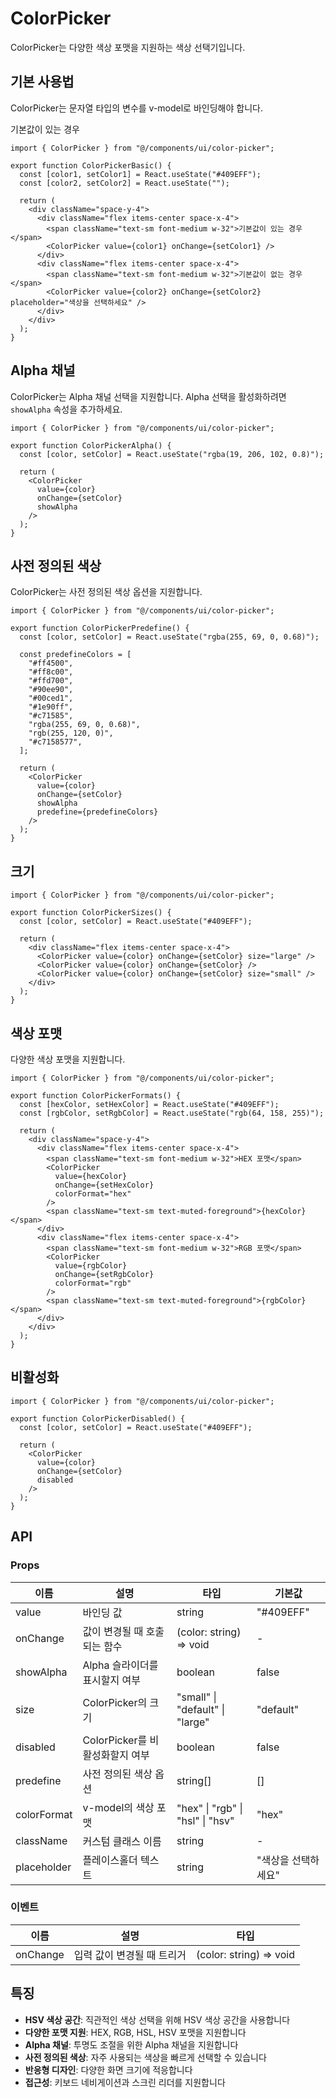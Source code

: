 # ColorPicker

ColorPicker는 다양한 색상 포맷을 지원하는 색상 선택기입니다.

## 기본 사용법

ColorPicker는 문자열 타입의 변수를 v-model로 바인딩해야 합니다.

기본값이 있는 경우

```tsx
import { ColorPicker } from "@/components/ui/color-picker";

export function ColorPickerBasic() {
  const [color1, setColor1] = React.useState("#409EFF");
  const [color2, setColor2] = React.useState("");

  return (
    <div className="space-y-4">
      <div className="flex items-center space-x-4">
        <span className="text-sm font-medium w-32">기본값이 있는 경우</span>
        <ColorPicker value={color1} onChange={setColor1} />
      </div>
      <div className="flex items-center space-x-4">
        <span className="text-sm font-medium w-32">기본값이 없는 경우</span>
        <ColorPicker value={color2} onChange={setColor2} placeholder="색상을 선택하세요" />
      </div>
    </div>
  );
}
```

## Alpha 채널

ColorPicker는 Alpha 채널 선택을 지원합니다. Alpha 선택을 활성화하려면 `showAlpha` 속성을 추가하세요.

```tsx
import { ColorPicker } from "@/components/ui/color-picker";

export function ColorPickerAlpha() {
  const [color, setColor] = React.useState("rgba(19, 206, 102, 0.8)");

  return (
    <ColorPicker 
      value={color} 
      onChange={setColor}
      showAlpha 
    />
  );
}
```

## 사전 정의된 색상

ColorPicker는 사전 정의된 색상 옵션을 지원합니다.

```tsx
import { ColorPicker } from "@/components/ui/color-picker";

export function ColorPickerPredefine() {
  const [color, setColor] = React.useState("rgba(255, 69, 0, 0.68)");
  
  const predefineColors = [
    "#ff4500",
    "#ff8c00", 
    "#ffd700",
    "#90ee90",
    "#00ced1",
    "#1e90ff",
    "#c71585",
    "rgba(255, 69, 0, 0.68)",
    "rgb(255, 120, 0)",
    "#c7158577",
  ];

  return (
    <ColorPicker 
      value={color} 
      onChange={setColor}
      showAlpha 
      predefine={predefineColors} 
    />
  );
}
```

## 크기

```tsx
import { ColorPicker } from "@/components/ui/color-picker";

export function ColorPickerSizes() {
  const [color, setColor] = React.useState("#409EFF");

  return (
    <div className="flex items-center space-x-4">
      <ColorPicker value={color} onChange={setColor} size="large" />
      <ColorPicker value={color} onChange={setColor} />
      <ColorPicker value={color} onChange={setColor} size="small" />
    </div>
  );
}
```

## 색상 포맷

다양한 색상 포맷을 지원합니다.

```tsx
import { ColorPicker } from "@/components/ui/color-picker";

export function ColorPickerFormats() {
  const [hexColor, setHexColor] = React.useState("#409EFF");
  const [rgbColor, setRgbColor] = React.useState("rgb(64, 158, 255)");

  return (
    <div className="space-y-4">
      <div className="flex items-center space-x-4">
        <span className="text-sm font-medium w-32">HEX 포맷</span>
        <ColorPicker 
          value={hexColor} 
          onChange={setHexColor}
          colorFormat="hex"
        />
        <span className="text-sm text-muted-foreground">{hexColor}</span>
      </div>
      <div className="flex items-center space-x-4">
        <span className="text-sm font-medium w-32">RGB 포맷</span>
        <ColorPicker 
          value={rgbColor} 
          onChange={setRgbColor}
          colorFormat="rgb"
        />
        <span className="text-sm text-muted-foreground">{rgbColor}</span>
      </div>
    </div>
  );
}
```

## 비활성화

```tsx
import { ColorPicker } from "@/components/ui/color-picker";

export function ColorPickerDisabled() {
  const [color, setColor] = React.useState("#409EFF");

  return (
    <ColorPicker 
      value={color} 
      onChange={setColor}
      disabled 
    />
  );
}
```

## API

### Props

| 이름 | 설명 | 타입 | 기본값 |
|------|------|------|--------|
| value | 바인딩 값 | string | "#409EFF" |
| onChange | 값이 변경될 때 호출되는 함수 | (color: string) => void | - |
| showAlpha | Alpha 슬라이더를 표시할지 여부 | boolean | false |
| size | ColorPicker의 크기 | "small" \| "default" \| "large" | "default" |
| disabled | ColorPicker를 비활성화할지 여부 | boolean | false |
| predefine | 사전 정의된 색상 옵션 | string[] | [] |
| colorFormat | v-model의 색상 포맷 | "hex" \| "rgb" \| "hsl" \| "hsv" | "hex" |
| className | 커스텀 클래스 이름 | string | - |
| placeholder | 플레이스홀더 텍스트 | string | "색상을 선택하세요" |

### 이벤트

| 이름 | 설명 | 타입 |
|------|------|------|
| onChange | 입력 값이 변경될 때 트리거 | (color: string) => void |

## 특징

- **HSV 색상 공간**: 직관적인 색상 선택을 위해 HSV 색상 공간을 사용합니다
- **다양한 포맷 지원**: HEX, RGB, HSL, HSV 포맷을 지원합니다
- **Alpha 채널**: 투명도 조절을 위한 Alpha 채널을 지원합니다
- **사전 정의된 색상**: 자주 사용되는 색상을 빠르게 선택할 수 있습니다
- **반응형 디자인**: 다양한 화면 크기에 적응합니다
- **접근성**: 키보드 네비게이션과 스크린 리더를 지원합니다
